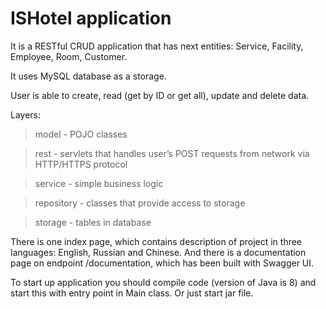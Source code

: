 # **ISHotel application**

It is a RESTful CRUD application that has next entities:
Service, Facility, Employee, Room, Customer.

It uses MySQL database as a storage.

User is able to create, read (get by ID or get all), update and delete data.

Layers:
>model - POJO classes

>rest - servlets that handles user’s POST requests from network via HTTP/HTTPS protocol

>service - simple business logic

>repository - classes that provide access to storage

>storage - tables in database

There is one index page, which contains description of project in three languages: 
English, Russian and Chinese. And there is a documentation page on endpoint /documentation, 
which has been built with Swagger UI.

To start up application you should compile code (version of Java is 8) and start this with 
entry point in Main class. Or just start jar file.
